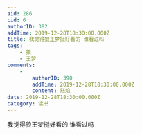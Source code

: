 ```yaml
---
aid: 286
cid: 6
authorID: 382
addTime: 2019-12-28T18:30:00.000Z
title: 我觉得狼王梦挺好看的 谁看过吗
tags:
    - 狼
    - 王梦
comments:
    -
        authorID: 390
        addTime: 2019-12-28T18:30:00.000Z
        content: 怒焰
date: 2019-12-28T18:30:00.000Z
category: 读书
---
```


我觉得狼王梦挺好看的 谁看过吗
